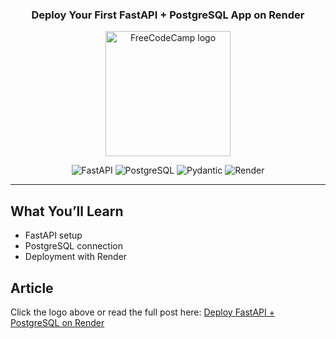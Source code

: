 <h3 align="center">Deploy Your First FastAPI + PostgreSQL App on Render</h3>

<p align="center">
  <a href="https://www.freecodecamp.org/news/your-article-slug">
    <img src="https://cdn.freecodecamp.org/platform/universal/fcc_primary.svg" width="200" alt="FreeCodeCamp logo">
  </a>
</p>

<p align="center">
  <img src="https://img.shields.io/badge/FastAPI-0.110.0-009688?style=flat&logo=fastapi&logoColor=white" alt="FastAPI">
  <img src="https://img.shields.io/badge/PostgreSQL-17.0-336791?style=flat&logo=postgresql&logoColor=white" alt="PostgreSQL">
  <img src="https://img.shields.io/badge/Pydantic-2.0-E92063?style=flat&logo=pydantic&logoColor=white" alt="Pydantic">
  <img src="https://img.shields.io/badge/Deployed%20on-Render-000000?style=flat&logo=render&logoColor=white" alt="Render">
</p>

---

## What You’ll Learn

- FastAPI setup
- PostgreSQL connection
- Deployment with Render


## Article

Click the logo above or read the full post here: [Deploy FastAPI + PostgreSQL on Render](https://www.freecodecamp.org/news/your-article-slug)

